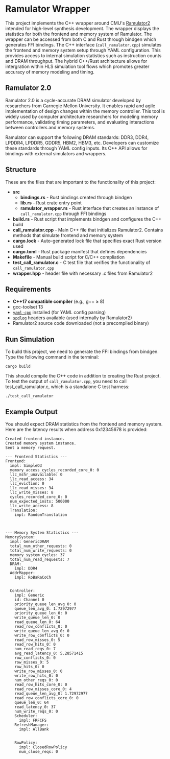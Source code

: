 # Ramulator Wrapper
This project implements the C++ wrapper around CMU's [Ramulator2](https://github.com/CMU-SAFARI/ramulator2/tree/main/src) intended for high-level synthesis development. The wrapper displays the statistics for both the frontend and memory system of Ramulator. The wrapper can be accessed from both C and Rust through bindgen which generates FFI bindings. The C++ interface (`call_ramulator.cpp`) simulates the frontend and memory system setup through YAML configuration. This provides access to internal simulation statistics such as instruction counts and DRAM throughput. The hybrid C++/Rust architecture allows for intergration within HLS simulation tool flows which promotes greater accuracy of memory modeling and timing.

## Ramulator 2.0
Ramulator 2.0 is a cycle-accurate DRAM simulator developed by researchers from Carnegie Mellon University. It enables rapid and agile implementation of design changes within the memory controller. This tool is widely used by computer architecture researchers for modeling memory performance, validating timing parameters, and evaluating interactions between controllers and memory systems. 

Ramulator can support the following DRAM standards: DDR3, DDR4, LPDDR4, LPDDR5, GDDR5, HBM2, HBM3, etc. Developers can customize these standards through YAML config inputs. Its C++ API allows for bindings with external simulators and wrappers.

## Structure
These are the files that are important to the functionality of this project:
- **src**
  - **bindings.rs** - Rust bindings created through bindgen
  - **lib.rs** - Rust crate entry point 
  - **ramulator_wrapper.rs** - Rust interface that creates an instance of `call_ramulator.cpp` through FFI bindings
- **build.rs** - Rust script that implements bindgen and configures the C++ build
- **call_ramulator.cpp** - Main C++ file that initializes Ramulator2. Contains methods that simulate frontend and memory system
- **cargo.lock** - Auto-generated lock file that specifies exact Rust version used
- **cargo.toml** - Rust package manifest that defines dependencies
- **Makefile** - Manual build script for C/C++ compliation
- **test_call_ramulator.c** - C test file that verifies the functionality of `call_ramulator.cpp`
- **wrapper.hpp** - header file with necessary .c files from Ramulator2

## Requirements
- **C++17 compatible compiler** (e.g., g++ ≥ 8)
- gcc-toolset 13
- [`yaml-cpp`](https://github.com/jbeder/yaml-cpp) installed (for YAML config parsing)
- [`spdlog`](https://github.com/gabime/spdlog) headers available (used internally by Ramulator2)
- Ramulator2 source code downloaded (not a precompiled binary)

## Run Simulation
To build this project, we need to generate the FFI bindings from bindgen. Type the following command in the terminal:

`cargo build`

This should compile the C++ code in addition to creating the Rust project. To test the output of `call_ramulator.cpp`, you need to call test_call_ramulator.c, which is a standalone C test harness:

`./test_call_ramulator`

## Example Output
You should expect DRAM statistics from the frontend and memory system. Here are the latency results when address 0x12345678 is provided:
```Loaded configuration from file.
Created frontend instance.
Created memory system instance.
Sent a memory request.

--- Frontend Statistics ---
Frontend:
  impl: SimpleO3
  memory_access_cycles_recorded_core_0: 0
  llc_mshr_unavailable: 0
  llc_read_access: 34
  llc_eviction: 0
  llc_read_misses: 34
  llc_write_misses: 8
  cycles_recorded_core_0: 0
  num_expected_insts: 500000
  llc_write_access: 8
  Translation:
    impl: RandomTranslation



--- Memory System Statistics ---
MemorySystem:
  impl: GenericDRAM
  total_num_other_requests: 0
  total_num_write_requests: 0
  memory_system_cycles: 37
  total_num_read_requests: 7
  DRAM:
    impl: DDR4
  AddrMapper:
    impl: RoBaRaCoCh


  Controller:
    impl: Generic
    id: Channel 0
    priority_queue_len_avg_0: 0
    queue_len_avg_0: 1.72972977
    priority_queue_len_0: 0
    write_queue_len_0: 0
    read_queue_len_0: 64
    read_row_conflicts_0: 0
    write_queue_len_avg_0: 0
    write_row_conflicts_0: 0
    read_row_misses_0: 5
    read_row_hits_0: 0
    num_read_reqs_0: 7
    avg_read_latency_0: 5.28571415
    row_conflicts_0: 0
    row_misses_0: 5
    row_hits_0: 0
    write_row_misses_0: 0
    write_row_hits_0: 0
    num_other_reqs_0: 0
    read_row_hits_core_0: 0
    read_row_misses_core_0: 4
    read_queue_len_avg_0: 1.72972977
    read_row_conflicts_core_0: 0
    queue_len_0: 64
    read_latency_0: 37
    num_write_reqs_0: 0
    Scheduler:
      impl: FRFCFS
    RefreshManager:
      impl: AllBank


    RowPolicy:
      impl: ClosedRowPolicy
      num_close_reqs: 0
```

